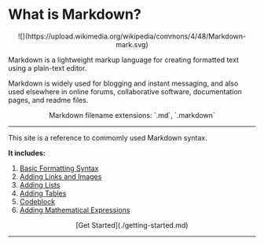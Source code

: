 # **What is Markdown?**

<div markdown="1" style="text-align:center">
![](https://upload.wikimedia.org/wikipedia/commons/4/48/Markdown-mark.svg)
</div>

Markdown is a lightweight markup language for creating formatted text using a plain-text editor.

Markdown is widely used for blogging and instant messaging, and also used elsewhere in online forums, collaborative software, documentation pages, and readme files.


<div markdown="1" style="text-align:center">
Markdown filename extensions: `.md`, `.markdown`
</div>

---

This site is a reference to commomly used Markdown syntax.

**It includes:**

1. [Basic Formatting Syntax](./basic-formatting-syntax.md)
1. [Adding Links and Images](./links-and-images.md)
1. [Adding Lists](./lists.md)
1. [Adding Tables](./tables.md)
1. [Codeblock](./codeblock.md)
1. [Adding Mathematical Expressions](./mathematical-expressions.md)

<div markdown="1" style="text-align:center">
<span markdown="1" class="button">
[Get Started](./getting-started.md)
</span>
</div>

---